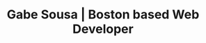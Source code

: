 ---
title: Gabe Sousa | Boston based Web Developer
home: true
pic: gabe.jpg
heroText: Gabe Sousa
heroSubText: Software Engineer
tagline: These bespectacled eyes see things. These trap-beat loving ears hear things. This Brazilian born, Bay State raised soul feels things - and I turn it all into immersive digital art.
footer:  2019
---